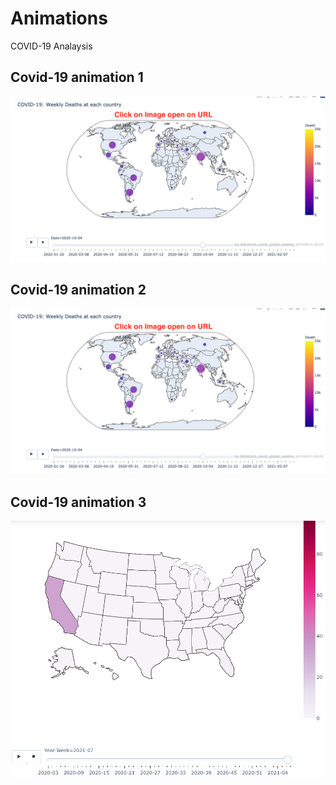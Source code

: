 # Animations
COVID-19 Analaysis

## Covid-19 animation 1
[<img src="https://github.com/Kishore1818/Animations/blob/fa6557dd9f982d20f491e37e8da8aad205e5d132/pictures/Global_weekly_deaths_sample.png">](https://kishore1818.github.io/Animations/covid_global_weekly_deaths_animation.html)

## Covid-19 animation 2
[<img src="https://github.com/Kishore1818/Animations/blob/fa6557dd9f982d20f491e37e8da8aad205e5d132/pictures/Global_weekly_deaths_sample.png">](https://kishore1818.github.io/Animations/covid_global_weekly_deaths_animation.html)

## Covid-19 animation 3
[<img src="https://github.com/Kishore1818/Animations/blob/749bcf3c1a7eec37e8ca0a5369bafebb72e21e4d/pictures/sample.PNG">](https://kishore1818.github.io/Animations/index.html)

